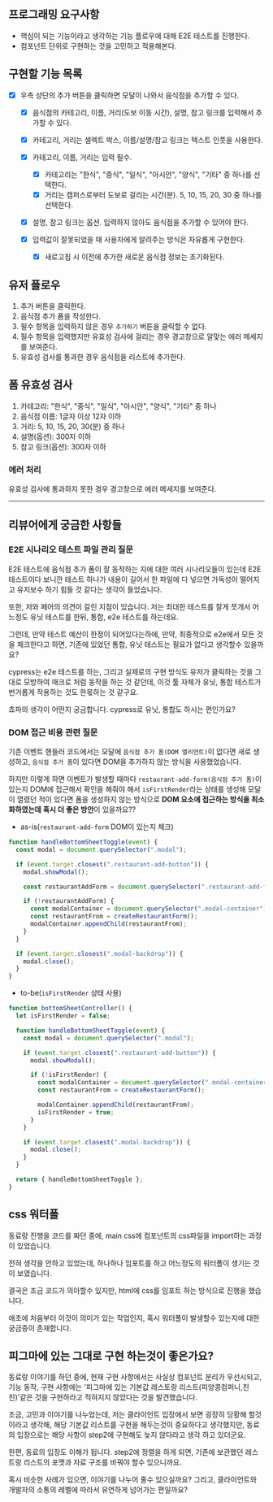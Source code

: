 ## 프로그래밍 요구사항

- 핵심이 되는 기능이라고 생각하는 기능 플로우에 대해 E2E 테스트를 진행한다.
- 컴포넌트 단위로 구현하는 것을 고민하고 적용해본다.

## 구현할 기능 목록

- [x] 우측 상단의 추가 버튼을 클릭하면 모달이 나와서 음식점을 추가할 수 있다.

  - [x] 음식점의 카테고리, 이름, 거리(도보 이동 시간), 설명, 참고 링크를 입력해서 추가할 수 있다.
  - [x] 카테고리, 거리는 셀렉트 박스, 이름/설명/참고 링크는 텍스트 인풋을 사용한다.
  - [x] 카테고리, 이름, 거리는 입력 필수.

    - [x] 카테고리는 "한식", "중식", "일식", "아시안", "양식", "기타" 중 하나를 선택한다.
    - [x] 거리는 캠퍼스로부터 도보로 걸리는 시간(분). 5, 10, 15, 20, 30 중 하나를 선택한다.

  - [x] 설명, 참고 링크는 옵션. 입력하지 않아도 음식점을 추가할 수 있어야 한다.
  - [x] 입력값이 잘못되었을 때 사용자에게 알려주는 방식은 자유롭게 구현한다.
    - [x] 새로고침 시 이전에 추가한 새로운 음식점 정보는 초기화된다.

## 유저 플로우

1. 추가 버튼을 클릭한다.
2. 음식점 추가 폼을 작성한다.
3. 필수 항목을 입력하지 않은 경우 `추가하기` 버튼을 클릭할 수 없다.
4. 필수 항목을 입력했지만 유효성 검사에 걸리는 경우 경고창으로 알맞는 에러 메세지를 보여준다.
5. 유효성 검사를 통과한 경우 음식점을 리스트에 추가한다.

## 폼 유효성 검사

1. 카테고리: "한식", "중식", "일식", "아시안", "양식", "기타" 중 하나
2. 음식점 이름: 1글자 이상 12자 이하
3. 거리: 5, 10, 15, 20, 30(분) 중 하나
4. 설명(옵션): 300자 이하
5. 참고 링크(옵션): 300자 이하

### 에러 처리

유효성 검사에 통과하지 못한 경우 경고창으로 에러 메세지를 보여준다.

---

## 리뷰어에게 궁금한 사항들

### E2E 시나리오 테스트 파일 관리 질문

E2E 테스트에 음식점 추가 폼이 잘 동작하는 지에 대한 여러 시나리오들이 있는데 E2E 테스트이다 보니깐 테스트 하나가 내용이 길어서 한 파일에 다 넣으면 가독성이 떨어지고 유지보수 하기 힘들 것 같다는 생각이 들었습니다.

또한, 저와 페어의 의견이 갈린 지점이 있습니다. 저는 최대한 테스트를 잘게 쪼개서 어느정도 유닛 테스트를 한뒤, 통합, e2e 테스트를 하는데요.

그런데, 만약 테스트 예산이 한정이 되어있다는하에, 만약, 최종적으로 e2e에서 모든 것을 체크한다고 하면, 기존에 있었던 통합, 유닛 테스트는 필요가 없다고 생각할수 있을까요?

cypress는 e2e 테스트를 하는, 그리고 실제로의 구현 방식도 유저가 클릭하는 것을 그대로 모방하여 매크로 처럼 동작을 하는 것 같던데, 이것 툴 자체가 유닛, 통합 테스트가 번거롭게 작용하는 것도 한몫하는 것 같구요.

쵸파의 생각이 어떤지 궁금합니다. cypress로 유닛, 통합도 하시는 편인가요?

### DOM 접근 비용 관련 질문

기존 이벤트 핸들러 코드에서는 모달에 `음식점 추가 폼(DOM 앨리먼트)`이 없다면 새로 생성하고,
`음식점 추가 폼`이 있다면 DOM을 추가하지 않는 방식을 사용했었습니다.

하지만 이렇게 하면 이벤트가 발생할 때마다 `restaurant-add-form(음식점 추가 폼)`이 있는지 DOM에 접근해서 확인을 해줘야 해서 `isFirstRender`라는 상태를 생성해 모달이 열렸던 적이 있다면 폼을 생성하지 않는 방식으로 **DOM 요소에 접근하는 방식을 최소화하였는데 혹시 더 좋은 방안**이 있을까요??

- as-is(`restaurant-add-form` DOM이 있는지 체크)

```js
function handleBottomSheetToggle(event) {
  const modal = document.querySelector(".modal");

  if (event.target.closest(".restaurant-add-button")) {
    modal.showModal();

    const restaurantAddForm = document.querySelector(".restaurant-add-form");

    if (!restaurantAddForm) {
      const modalContainer = document.querySelector(".modal-container");
      const restaurantFrom = createRestaurantForm();
      modalContainer.appendChild(restaurantFrom);
    }
  }

  if (event.target.closest(".modal-backdrop")) {
    modal.close();
  }
}
```

- to-be(`isFirstRender` 상태 사용)

```js
function bottomSheetController() {
  let isFirstRender = false;

  function handleBottomSheetToggle(event) {
    const modal = document.querySelector(".modal");

    if (event.target.closest(".restaurant-add-button")) {
      modal.showModal();

      if (!isFirstRender) {
        const modalContainer = document.querySelector(".modal-container");
        const restaurantFrom = createRestaurantForm();

        modalContainer.appendChild(restaurantFrom);
        isFirstRender = true;
      }
    }

    if (event.target.closest(".modal-backdrop")) {
      modal.close();
    }
  }

  return { handleBottomSheetToggle };
}
```

## css 워터폴

동료랑 진행을 코드를 짜던 중에, main css에 컴포넌트의 css파일을 import하는 과정이 있었습니다.

전혀 생각을 안하고 있었는데, 하나하나 임포트를 하고 어느정도의 워터폴이 생기는 것이 보였습니다.

결국은 조금 코드가 의아할수 있지만, html에 css를 임포트 하는 방식으로 진행을 했습니다.

애초에 처음부터 이것이 의미가 있는 작업인지, 혹시 워터폴이 발생할수 있는지에 대한 궁금증이 존재합니다.

## 피그마에 있는 그대로 구현 하는것이 좋은가요?

동료랑 이야기를 하던 중에, 현재 구현 사항에서는 사실상 컴포넌트 분리가 우선시되고, 기능 동작, 구현 사항에는 '피그마에 있는 기본값 레스토랑 리스트(피양콩컴퍼니,친친)'같은 것을 구현하라고 적혀지지 않았다는 것을 발견했습니다.

조금, 고민과 이야기를 나누었는데, 저는 클라이언트 입장에서 보면 굉장히 당황해 할것이라고 생각해, 해당 기본값 리스트를 구현을 해두는것이 중요하다고 생각했지만, 동료의 입장으로는 해당 사항이 step2에 구현해도 늦지 않다라고 생각 하고 있더군요.

한편, 동료의 입장도 이해가 됩니다. step2에 정렬을 하게 되면, 기존에 보관했던 레스트랑 리스트의 포멧과 자료 구조를 바꿔야 할수 있으니까요.

혹시 비슷한 사례가 있으면, 이야기를 나누어 줄수 있으실까요? 그리고, 클라이언트와 개발자의 소통의 레벨에 따라서 유연하게 넘어가는 편일까요?
